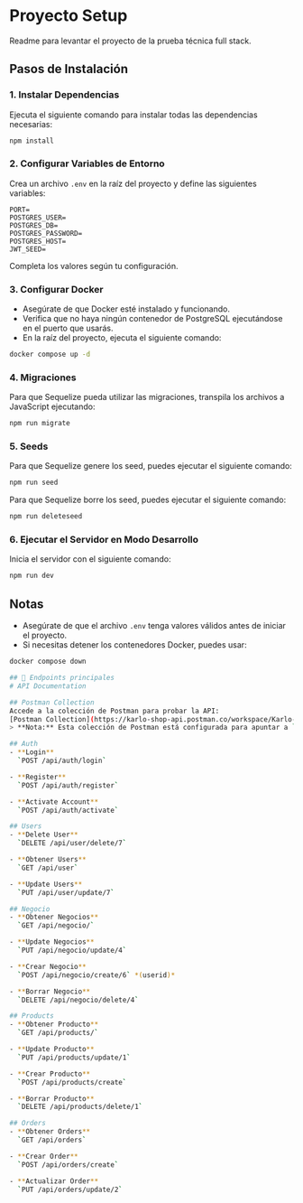 # Proyecto Setup

Readme para levantar el proyecto de la prueba técnica full stack.

## Pasos de Instalación

### 1. Instalar Dependencias
Ejecuta el siguiente comando para instalar todas las dependencias necesarias:
```bash
npm install
```

### 2. Configurar Variables de Entorno
Crea un archivo `.env` en la raíz del proyecto y define las siguientes variables:
```env
PORT=
POSTGRES_USER=
POSTGRES_DB=
POSTGRES_PASSWORD=
POSTGRES_HOST=
JWT_SEED=
```

Completa los valores según tu configuración.

### 3. Configurar Docker
- Asegúrate de que Docker esté instalado y funcionando.
- Verifica que no haya ningún contenedor de PostgreSQL ejecutándose en el puerto que usarás.
- En la raíz del proyecto, ejecuta el siguiente comando:
```bash
docker compose up -d
```

### 4. Migraciones
Para que Sequelize pueda utilizar las migraciones, transpila los archivos a JavaScript ejecutando:
```bash
npm run migrate
```

### 5. Seeds
Para que Sequelize genere los seed, puedes ejecutar el siguiente comando:
```bash
npm run seed
```
Para que Sequelize borre los seed, puedes ejecutar el siguiente comando:
```bash
npm run deleteseed
```

### 6. Ejecutar el Servidor en Modo Desarrollo
Inicia el servidor con el siguiente comando:
```bash
npm run dev
```

## Notas
- Asegúrate de que el archivo `.env` tenga valores válidos antes de iniciar el proyecto.
- Si necesitas detener los contenedores Docker, puedes usar:
```bash
docker compose down

## 🚀 Endpoints principales
# API Documentation

## Postman Collection
Accede a la colección de Postman para probar la API:
[Postman Collection](https://karlo-shop-api.postman.co/workspace/Karlo-shop-API-Workspace~285f9f23-624a-46c4-8ef7-ccf4649337a0/collection/34052977-a31b6ffc-aa57-4821-99e8-d69e729236f4?action=share&creator=34052977)
> **Nota:** Esta colección de Postman está configurada para apuntar a `localhost`. Asegúrate de tener la API corriendo localmente en tu máquina antes de ejecutar los endpoints.

## Auth
- **Login**
  `POST /api/auth/login`

- **Register**
  `POST /api/auth/register`

- **Activate Account**
  `POST /api/auth/activate`

## Users
- **Delete User**
  `DELETE /api/user/delete/7`

- **Obtener Users**
  `GET /api/user`

- **Update Users**
  `PUT /api/user/update/7`

## Negocio
- **Obtener Negocios**
  `GET /api/negocio/`

- **Update Negocios**
  `PUT /api/negocio/update/4`

- **Crear Negocio**
  `POST /api/negocio/create/6` *(userid)*

- **Borrar Negocio**
  `DELETE /api/negocio/delete/4`

## Products
- **Obtener Producto**
  `GET /api/products/`

- **Update Producto**
  `PUT /api/products/update/1`

- **Crear Producto**
  `POST /api/products/create`

- **Borrar Producto**
  `DELETE /api/products/delete/1`

## Orders
- **Obtener Orders**
  `GET /api/orders`

- **Crear Order**
  `POST /api/orders/create`

- **Actualizar Order**
  `PUT /api/orders/update/2`
